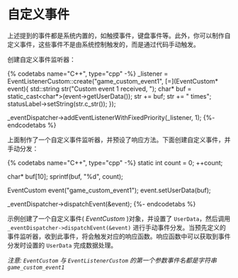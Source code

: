 # 自定义事件

上述提到的事件都是系统内置的，如触摸事件，键盘事件等。此外，你可以制作自定义事件，这些事件不是由系统控制触发的，而是通过代码手动触发。

创建自定义事件监听器：

{% codetabs name="C++", type="cpp" -%}
_listener = EventListenerCustom::create("game_custom_event1", [=](EventCustom* event){
    std::string str("Custom event 1 received, ");
    char* buf = static_cast<char*>(event->getUserData());
    str += buf;
    str += " times";
    statusLabel->setString(str.c_str());
});

_eventDispatcher->addEventListenerWithFixedPriority(_listener, 1);
{%- endcodetabs %}

上面制作了一个自定义事件监听器，并预设了响应方法。下面创建自定义事件，并手动分发：

{% codetabs name="C++", type="cpp" -%}
static int count = 0;
++count;

char* buf[10];
sprintf(buf, "%d", count);

EventCustom event("game_custom_event1");
event.setUserData(buf);

_eventDispatcher->dispatchEvent(&event);
{%- endcodetabs %}

示例创建了一个自定义事件( _EventCustom_ )对象，并设置了 `UserData`，然后调用 `_eventDispatcher->dispatchEvent(&event)` 进行手动事件分发。当预先定义的事件监听器，收到此事件，将会触发对应的响应函数。响应函数中可以获取到事件分发时设置的 `UserData` 完成数据处理。

_注意: `EventCustom` 与 `EventListenerCustom` 的第一个参数事件名都是字符串 `game_custom_event1`_

